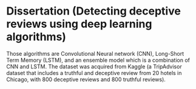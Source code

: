 # Dissertation (Detecting deceptive reviews using deep learning algorithms)

Those algorithms are Convolutional Neural network (CNN), Long-Short Term Memory (LSTM), and an ensemble model which is a combination of CNN and LSTM. 
The dataset was acquired from Kaggle (a TripAdvisor dataset that includes a truthful and deceptive review from 20 hotels in Chicago, with 800 deceptive reviews and 800 truthful reviews).
